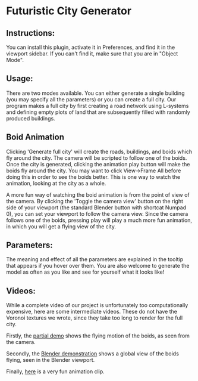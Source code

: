 # Futuristic City Generator

## Instructions:
You can install this plugin, activate it in Preferences, and find it in the 
viewport sidebar. If you can't find it, make sure that you are in "Object 
Mode".

## Usage:
There are two modes available. You can either generate a single building (you 
may specify all the parameters) or you can create a full city. Our program 
makes a full city by first creating a road network using L-systems and defining
empty plots of land that are subsequently filled with randomly produced 
buildings.

## Boid Animation
Clicking 'Generate full city' will create the roads, buildings, and boids which fly around the city. The camera will be scripted to follow one of the boids. Once the city is generated, clicking the animation play button will make the boids fly around the city. You may want to click View->Frame All before doing this in order to see the boids better. This is one way to watch the animation, looking at the city as a whole.

A more fun way of watching the boid animation is from the point of view of the camera. By clicking the 'Toggle the camera view' button on the right side of your viewport (the standard Blender button with shortcat Numpad 0), you can set your viewport to follow the camera view. Since the camera follows one of the boids, pressing play will play a much more fun animation, in which you will get a flying view of the city.

## Parameters:
The meaning and effect of all the parameters are explained in the tooltip that 
appears if you hover over them. You are also welcome to generate the model as 
often as you like and see for yourself what it looks like!

## Videos:
While a complete video of our project is unfortunately too computationally expensive, here are some intermediate videos. These do not have the Voronoi textures we wrote, since they take too long to render for the full city.

Firstly, the [partial demo](https://youtu.be/80W_cSkcwmo) shows the flying motion of the boids, as seen from the camera.

Secondly, the [Blender demonstration](https://www.youtube.com/watch?v=p91UskqbARY) shows a global view of the boids flying, seen in the Blender viewport.

Finally, [here](https://www.youtube.com/watch?v=LjG8hPaMy_M) is a very fun animation clip.
